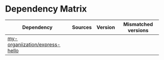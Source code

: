 # Dependency Matrix

Dependency | Sources | Version | Mismatched versions
---------- | ------- | ------- | -------------------
[my-organiization/express-hello](https://github.com/my-organiization/express-hello.git) |  | []() | 

